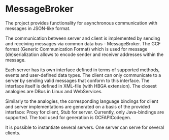 MessageBroker
=============

The project provides functionality for asynchronous communication with messages in JSON-like format.

The communication between server and client is implemented by sending and receiving messages via common data bus - 
MessageBroker. The GCF format (Generic Communication Format) which is used for message (de)serialization allows to encode 
sender and receiver addresses within the message. 

Each server has its own interface defined in terms of supported methods, events and user-defined data types. 
The client can only communicate to a server by sending valid messages that conform to this interface. The interface itself
is defined in XML-file (with HBGA extension). The closest analogies are DBus in Linux and WebServices.

Similarly to the analogies, the corresponding language bindings for client and server implementations are generated 
on a basis of the provided interface: <InterfaceName>Proxy for client, <InterfaceName>Stub for server. Currently, 
only Java-bindings are supported. The tool used for generation is GCFAPICodegen. 

It is possible to instantiate several servers. One server can serve for several clients.
